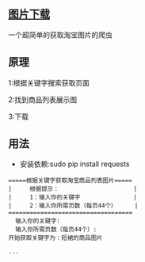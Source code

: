 ##  [图片下载]()

一个超简单的获取淘宝图片的爬虫

## 原理
1:根据关键字搜索获取页面

2:找到商品列表展示图

3:下载

## 用法

- 安装依赖:sudo pip install requests

```
=====根据关键字获取淘宝商品列表图片=====
|     根据提示：                     |
|     1：输入你的关键字               |
|     2：输入你所需页数（每页44个）     |
===================================
  输入你的关键字:
  输入你所需页数（每页44个）:
开始获取关键字为：短裙的商品图片

...
```


